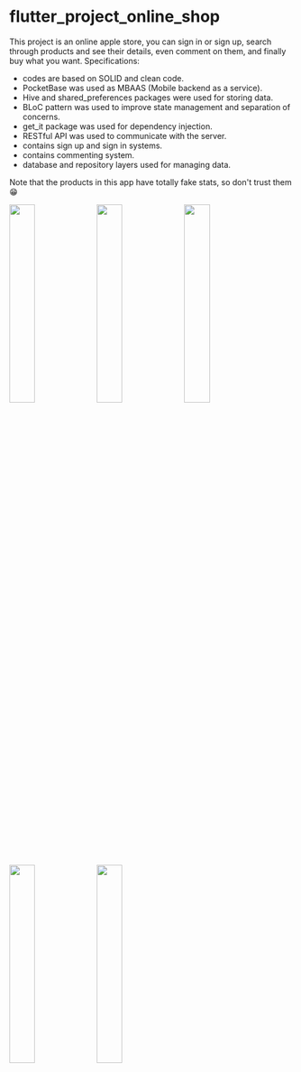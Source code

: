 # flutter_project_online_shop

This project is an online apple store, you can sign in or sign up, search through products and see their details, even comment on them, and finally buy what you want.
Specifications:
 - codes are based on SOLID and clean code.
 - PocketBase was used as MBAAS (Mobile backend as a service).
 - Hive and shared_preferences packages were used for storing data.
 - BLoC pattern was used to improve state management and separation of concerns.
 - get_it package was used for dependency injection.
 - RESTful API was used to communicate with the server.
 - contains sign up and sign in systems.
 - contains commenting system.
 - database and repository layers used for managing data.

Note that the products in this app have totally fake stats, so don't trust them 😁

<img src="https://github.com/hosseinebrahimii/flutter_project_online_shop/assets/131548703/f268ff02-0cd5-4a5a-888c-793b887085cb" width="30%" height="30%">
<img src="https://github.com/hosseinebrahimii/flutter_project_online_shop/assets/131548703/a0229aa6-9066-4681-af93-9b43bc4d4c3d" width="30%" height="30%">
<img src="https://github.com/hosseinebrahimii/flutter_project_online_shop/assets/131548703/6d2db4e5-c998-4e31-9b98-34e6cc1cfc3e" width="30%" height="30%">
<img src="https://github.com/hosseinebrahimii/flutter_project_online_shop/assets/131548703/4a286fb5-98e8-46fb-906e-2a346998bb5f" width="30%" height="30%">
<img src="https://github.com/hosseinebrahimii/flutter_project_online_shop/assets/131548703/fe28dd19-637a-49ac-9e60-106b5e12ee50" width="30%" height="30%">

